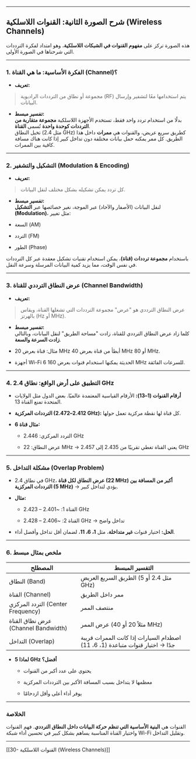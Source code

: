 
---

## **شرح الصورة الثانية: القنوات اللاسلكية (Wireless Channels)**

هذه الصورة تركز على **مفهوم القنوات في الشبكات اللاسلكية**، وهو امتداد لفكرة الترددات التي شرحناها في الصورة الأولى.

---

### **1. الفكرة الأساسية: ما هي القناة (Channel)؟**

- **تعريف:**
    

> مجموعة أو نطاق من الترددات الراديوية (RF) يتم استخدامها معًا لتشفير وإرسال البيانات.

- **تفسير مبسط:**  
    بدلًا من استخدام تردد واحد فقط، تستخدم الأجهزة اللاسلكية **مجموعة متقاربة من الترددات كوحدة واحدة** تُسمى **القناة**.  
    تخيل النطاق (مثل 2.4 GHz) كطريق سريع عريض، والقنوات هي **ممرات** داخل هذا الطريق. كل ممر يمكنه حمل بيانات مختلفة دون تداخل كبير إذا كانت هناك مسافة كافية بين الممرات.
    

---

### **2. التشكيل والتشفير (Modulation & Encoding)**

- **تعريف:**
    

> كل تردد يمكن تشكيله بشكل مختلف لنقل البيانات.

- **تفسير مبسط:**  
    لنقل البيانات (الأصفار والآحاد) عبر الموجة، نغير خصائصها عبر **التشكيل (Modulation)**، مثل تغيير:
    

- السعة (AM)
    
- التردد (FM)
    
- الطور (Phase)
    

باستخدام **مجموعة ترددات (قناة)**، يمكن استخدام تقنيات تشكيل معقدة عبر كل الترددات في نفس الوقت، مما يزيد كمية البيانات المرسلة وسرعة النقل.

---

### **3. عرض النطاق الترددي للقناة (Channel Bandwidth)**

- **تعريف:**
    

> عرض النطاق الترددي هو "عرض" مجموعة الترددات التي تشغلها القناة، ويقاس بالهرتز (Hz أو MHz).

- **تفسير مبسط:**  
    كلما زاد عرض النطاق الترددي للقناة، زادت "مساحة الطريق" لنقل البيانات، وبالتالي **زادت السرعة والسعة**.
    

- مثال: قناة بعرض 20 MHz أبطأ من قناة بعرض 40 MHz أو 80 MHz.
    
- أجهزة Wi-Fi 6 الحديثة يمكنها استخدام قنوات بعرض 160 MHz للسرعات الفائقة.
    

---

### **4. التطبيق على أرض الواقع: نطاق 2.4 GHz**

- **أرقام القنوات (1–13):** الأرقام القياسية المعتمدة عالميًا. بعض الدول مثل الولايات المتحدة تمنع القناة 13.
    
- **الترددات المركزية (2.412–2.472 GHz):** كل قناة لها نقطة مركزية تعمل حولها.
    
- **مثال قناة 6:**
    
    - التردد المركزي: 2.446 GHz
        
    - عرض النطاق: 22 MHz → يعني القناة تغطي تقريبًا من 2.435 إلى 2.457 GHz
        

---

### **5. مشكلة التداخل (Overlap Problem)**

- في نطاق 2.4 GHz، **عرض النطاق لكل قناة (22 MHz) أكبر من المسافة بين الترددات المركزية (5 MHz)** → يؤدي لتداخل كبير.
    
- **مثال:**
    
    - القناة 1: ~2.401 – 2.423 GHz
        
    - القناة 2: ~2.406 – 2.428 GHz → تداخل واضح
        
- **الحل:** اختيار قنوات **غير متداخلة**، مثل **1، 6، 11**، لضمان أقل تداخل وأفضل أداء.
    

---

### **6. ملخص بمثال مبسط**

|المصطلح|التفسير المبسط|
|---|---|
|النطاق (Band)|الطريق السريع العريض (مثل 2.4 أو 5 GHz)|
|القناة (Channel)|ممر داخل الطريق|
|التردد المركزي (Center Frequency)|منتصف الممر|
|عرض نطاق القناة (Channel Bandwidth)|عرض الممر (مثلاً 20 أو 40 MHz)|
|التداخل (Overlap)|اصطدام السيارات إذا كانت الممرات قريبة جدًا → اختيار قنوات متباعدة (1، 6، 11)|

- **لماذا 5 GHz أفضل؟**
    
    - يحتوي على عدد أكبر من القنوات
        
    - معظمها لا يتداخل بسبب المسافة الأكبر بين الترددات المركزية
        
    - يوفر أداء أعلى وأقل ازدحامًا
        

---

### **الخلاصة**

القنوات هي **البنية الأساسية التي تنظم حركة البيانات داخل النطاق الترددي**. فهم القنوات واختيار القناة المناسبة يساهم بشكل كبير في تحسين أداء شبكة Wi-Fi وتقليل التداخل.

---

[[30- القنوات اللاسلكية (Wireless Channels)]]